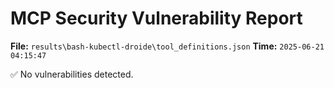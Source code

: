 # MCP Security Vulnerability Report
**File:** `results\bash-kubectl-droide\tool_definitions.json`
**Time:** `2025-06-21 04:15:47`

✅ No vulnerabilities detected.